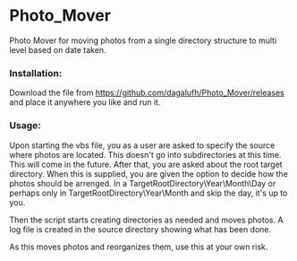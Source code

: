 Photo_Mover
===========

Photo Mover for moving photos from a single directory structure to multi level based on date taken.

### Installation:
Download the file from https://github.com/dagalufh/Photo_Mover/releases and place it anywhere you like and run it.

### Usage:
Upon starting the vbs file, you as a user are asked to specify the source where photos are located. This doesn't go into subdirectories at this time. This will come in the future.
After that, you are asked about the root target directory. When this is supplied, you are given the option to decide how the photos should be arrenged. In a TargetRootDirectory\Year\Month\Day or perhaps only in TargetRootDirectory\Year\Month and skip the day, it's up to you.

Then the script starts creating directories as needed and moves photos. A log file is created in the source directory showing what has been done.

As this moves photos and reorganizes them, use this at your own risk.
